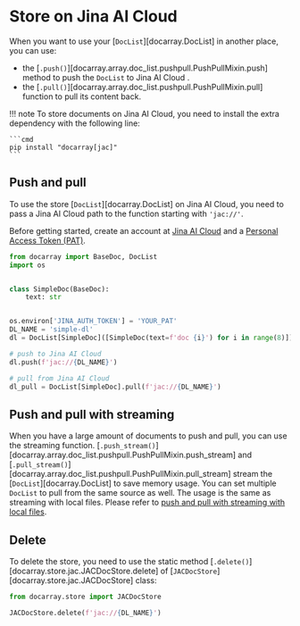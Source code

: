 # Store on Jina AI Cloud

When you want to use your [`DocList`][docarray.DocList] in another place, you can use:
- the [`.push()`][docarray.array.doc_list.pushpull.PushPullMixin.push] method to push the `DocList` to Jina AI Cloud .
- the [`.pull()`][docarray.array.doc_list.pushpull.PushPullMixin.pull] function to pull its content back. 

!!! note
    To store documents on Jina AI Cloud, you need to install the extra dependency with the following line:

    ```cmd
    pip install "docarray[jac]"
    ```

## Push and pull

To use the store [`DocList`][docarray.DocList] on Jina AI Cloud, you need to pass a Jina AI Cloud path to the function starting with `'jac://'`.

Before getting started, create an account at [Jina AI Cloud](http://cloud.jina.ai/) and a [Personal Access Token (PAT)](https://cloud.jina.ai/settings/tokens).

```python
from docarray import BaseDoc, DocList
import os


class SimpleDoc(BaseDoc):
    text: str


os.environ['JINA_AUTH_TOKEN'] = 'YOUR_PAT'
DL_NAME = 'simple-dl'
dl = DocList[SimpleDoc]([SimpleDoc(text=f'doc {i}') for i in range(8)])

# push to Jina AI Cloud
dl.push(f'jac://{DL_NAME}')

# pull from Jina AI Cloud
dl_pull = DocList[SimpleDoc].pull(f'jac://{DL_NAME}')
```

## Push and pull with streaming

When you have a large amount of documents to push and pull, you can use the streaming function. 
[`.push_stream()`][docarray.array.doc_list.pushpull.PushPullMixin.push_stream] and 
[`.pull_stream()`][docarray.array.doc_list.pushpull.PushPullMixin.pull_stream] stream the 
[`DocList`][docarray.DocList] to save memory usage. 
You can set multiple `DocList` to pull from the same source as well. 
The usage is the same as streaming with local files. 
Please refer to [push and pull with streaming with local files](store_file.md#push-and-pull-with-streaming).

## Delete

To delete the store, you need to use the static method [`.delete()`][docarray.store.jac.JACDocStore.delete] of [`JACDocStore`][docarray.store.jac.JACDocStore] class:

```python
from docarray.store import JACDocStore

JACDocStore.delete(f'jac://{DL_NAME}')
```
